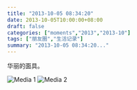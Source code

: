 ```yaml
---
title: "2013-10-05 08:34:20"
date: 2013-10-05T10:00:00+08:00
draft: false
categories: ["moments","2013","2013-10"]
tags: ["朋友圈","生活记录"]
summary: "2013-10-05 08:34:20..."
---
```


华丽的面具。

![Media 1](/Moments/photos/2013-10-05/201310050834200.jpg)
![Media 2](/Moments/photos/2013-10-05/201310050834201.jpg)

